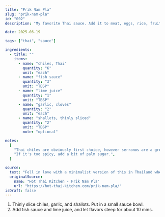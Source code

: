 ```yaml
---
title: "Prik Nam Pla"
slug: "prik-nam-pla"
id: "002"
description: "My favorite Thai sauce. Add it to meat, eggs, rice, fruit, etc and finally experience life."

date: 2025-06-19

tags: ["thai", "sauce"]

ingredients:
  - title: ""
    items:
      - name: "chiles, Thai"
        quantity: "6"
        unit: "each"
      - name: "fish sauce"
        quantity: "3"
        unit: "TBSP"
      - name: "lime juice"
        quantity: "1"
        unit: "TBSP"
      - name: "garlic, cloves"
        quantity: "2"
        unit: "each"
      - name: "shallots, thinly sliced"
        quantity: "2"
        unit: "TBSP"
        note: "optional"

notes:
  [
    "Thai chiles are obviously first choice, however serranos are a great substitute.",
    "If it's too spicy, add a bit of palm sugar.",
  ]

source:
  text: "Fell in love with a minimalist version of this in Thailand where it was used as a dipping sauce for pineapple (technically a minimalist version of Nam Pla Wan). I'm a big fan of Hot Thai Kitchen, Pailin is the GOAT for anything Thai, so when I found her variation of Prik Nam Pla it has been my go-to since."
  originalSource:
    name: "Hot Thai Kitchen - Prik Nam Pla"
    url: "https://hot-thai-kitchen.com/prik-nam-pla/"
isDraft: false
---
```


1. Thinly slice chiles, garlic, and shallots. Put in a small sauce bowl.
2. Add fish sauce and lime juice, and let flavors steep for about 10 mins.
